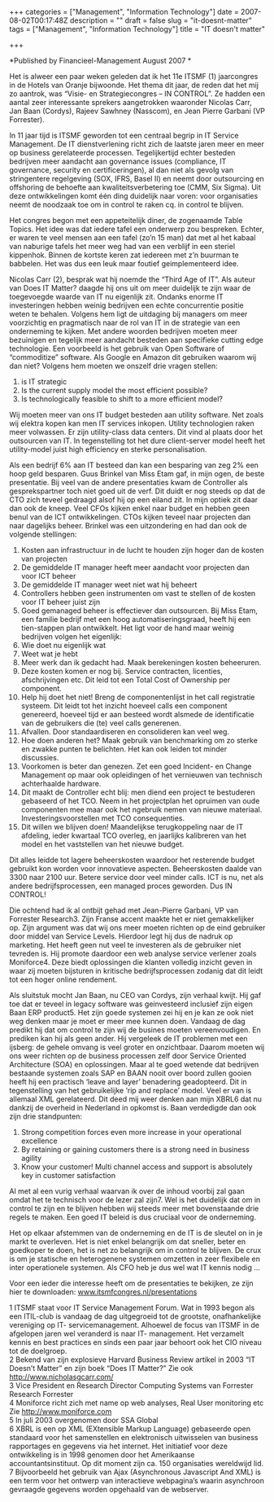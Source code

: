 +++
categories = ["Management", "Information Technology"]
date = 2007-08-02T00:17:48Z
description = ""
draft = false
slug = "it-doesnt-matter"
tags = ["Management", "Information Technology"]
title = "IT doesn't matter"

+++


*Published by Financieel-Management August 2007 *
 
Het is alweer een paar weken geleden dat ik het 11e ITSMF (1) jaarcongres in de Hotels van Oranje bijwoonde. Het thema dit jaar, de reden dat het mij zo aantrok, was “Visie- en Strategiecongres – IN CONTROL”. Ze hadden een aantal zeer interessante sprekers aangetrokken waaronder Nicolas Carr, Jan Baan (Cordys), Rajeev Sawhney (Nasscom), en Jean Pierre Garbani (VP Forrester). 
 
In 11 jaar tijd is ITSMF geworden tot een centraal begrip in IT Service Management. De IT dienstverlening richt zich de laatste jaren meer en meer op business gerelateerde processen. Tegelijkertijd echter besteden bedrijven meer aandacht aan governance issues (compliance, IT governance, security en certificeringen), al dan niet als gevolg van stringentere regelgeving (SOX, IFRS, Basel II) en neemt door outsourcing en offshoring de behoefte aan kwaliteitsverbetering toe (CMM, Six Sigma). Uit deze ontwikkelingen komt één ding duidelijk naar voren: voor organisaties neemt de noodzaak toe om in control te raken cq. in control te blijven.

  
 Het congres begon met een appeteitelijk diner, de zogenaamde Table Topics. Het idee was dat iedere tafel een onderwerp zou bespreken. Echter, er waren te veel mensen aan een tafel (zo’n 15 man) dat met al het kabaal van naburige tafels het meer weg had van een verblijf in een steriel kippenhok. Binnen de kortste keren zat iedereen met z’n buurman te babbelen. Het was dus een leuk maar foutief geimplementeerd idee. 

 Nicolas Carr (2), besprak wat hij noemde the “Third Age of IT”. Als auteur van Does IT Matter? daagde hij ons uit om meer duidelijk te zijn waar de toegevoegde waarde van IT nu eigenlijk zit. Ondanks enorme IT investeringen hebben weinig bedrijven een echte concurrentie positie weten te behalen. Volgens hem ligt de uitdaging bij managers om meer voorzichtig en pragmatisch naar de rol van IT in de strategie van een onderneming te kijken. Met andere woorden bedrijven moeten meer bezuinigen en tegelijk meer aandacht besteden aan specifieke cutting edge technologie. Een voorbeeld is het gebruik van Open Software of “commoditize” software. Als Google en Amazon dit gebruiken waarom wij dan niet? Volgens hem moeten we onszelf drie vragen stellen: 
 1. is IT strategic 
 2. Is the current supply model the most efficient possible? 
 3. Is technologically feasible to shift to a more efficient model? 

 Wij moeten meer van ons IT budget besteden aan utility software. Net zoals wij elektra kopen kan men IT services inkopen. Utility technologien raken meer volwassen. Er zijn utility-class data centers. Dit vind al plaats door het outsourcen van IT. In tegenstelling tot het dure client-server model heeft het utility-model juist high efficiency en sterke personalisation. 

 Als een bedrijf 6% aan IT besteed dan kan een besparing van zeg 2% een hoop geld besparen. Guus Brinkel van Miss Etam gaf, in mijn ogen, de beste presentatie. Bij veel van de andere presentaties kwam de Controller als gesprekspartner toch niet goed uit de verf. Dit duidt er nog steeds op dat de CTO zich teveel gedraagd alsof hij op een eiland zit. In mijn optiek zit daar dan ook de kneep. Veel CFOs kijken enkel naar budget en hebben geen benul van de ICT ontwikkelingen. CTOs kijken teveel naar projecten dan naar dagelijks beheer. Brinkel was een uitzondering en had dan ook de volgende stellingen: 

 1. Kosten aan infrastructuur in de lucht te houden zijn hoger dan de kosten van projecten 
 2. De gemiddelde IT manager heeft meer aandacht voor projecten dan voor ICT beheer 
 3. De gemiddelde IT manager weet niet wat hij beheert 
 4. Controllers hebben geen instrumenten om vast te stellen of de kosten voor IT beheer juist zijn 
 5. Goed gemanaged beheer is effectiever dan outsourcen. 
 Bij Miss Etam, een familie bedrijf met een hoog automatiseringsgraad, heeft hij een tien-stappen plan ontwikkelt. Het ligt voor de hand maar weinig bedrijven volgen het eigenlijk: 
 1. Wie doet nu eigenlijk wat 
 2. Weet wat je hebt 
 3. Meer werk dan ik gedacht had. Maak berekeningen kosten beheeruren. 
 4. Deze kosten komen er nog bij. Service contracten, licenties, afschrijvingen etc. Dit leid tot een Total Cost of Ownership per component. 
 5. Help hij doet het niet! Breng de componentenlijst in het call registratie systeem. Dit leidt tot het inzicht hoeveel calls een component genereerd, hoeveel tijd er aan besteed wordt alsmede de identificatie van de gebruikers die (te) veel calls generenen. 
 6. Afvallen. Door standaardiseren en consolideren kan veel weg. 
 7. Hoe doen anderen het? Maak gebruik van benchmarking om zo sterke en zwakke punten te belichten. Het kan ook leiden tot minder discussies. 
 8. Voorkomen is beter dan genezen. Zet een goed Incident- en Change Management op maar ook opleidingen of het vernieuwen van technisch achterhaalde hardware. 
 9. Dit maakt de Controller echt blij: men diend een project te bestuderen gebaseerd of het TCO. Neem in het projectplan het opruimen van oude componenten mee maar ook het ngebruik nemen van nieuwe materiaal. Investeringsvoorstellen met TCO consequenties. 
 10. Dit willen we blijven doen! Maandelijkse terugkoppeling naar de IT afdeling, ieder kwartaal TCO overleg, en jaarlijks kalibreren van het model en het vaststellen van het nieuwe budget. 

 Dit alles leidde tot lagere beheerskosten waardoor het resterende budget gebruikt kon worden voor innovatieve aspecten. Beheerskosten daalde van 3300 naar 2100 uur. Betere service door veel minder calls. ICT is nu, net als andere bedrijfsprocessen, een managed proces geworden. Dus IN CONTROL!  

 Die ochtend had ik al ontbijt gehad met Jean-Pierre Garbani, VP van Forrester Research3. Zijn Franse accent maakte het er niet gemakkelijker op. Zijn argument was dat wij ons meer moeten richten op de eind gebruiker door middel van Service Levels. Hierdoor legt hij dus de nadruk op marketing. Het heeft geen nut veel te investeren als de gebruiker niet tevreden is. Hij promote daardoor een web analyse service verlener zoals Moniforce4. Deze biedt oplossingen die klanten volledig inzicht geven in waar zij moeten bijsturen in kritische bedrijfsprocessen zodanig dat dit leidt tot een hoger online rendement.  

 Als sluitstuk mocht Jan Baan, nu CEO van Cordys, zijn verhaal kwijt. Hij gaf toe dat er teveel in legacy software was geinvesteerd inclusief zijn eigen Baan ERP product5. Het zijn goede systemen zei hij en je kan ze ook niet weg denken maar je moet er meer mee kunnen doen. Vandaag de dag predikt hij dat om control te zijn wij de busines moeten vereenvoudigen. En prediken kan hij als geen ander. Hij vergeleek de IT problemen met een ijsberg: de gehele omvang is veel groter en onzichtbaar. Daarom moeten wij ons weer richten op de business processen zelf door Service Oriented Architecture (SOA) en oplossingen. Maar al te goed wetende dat bedrijven bestaande systemen zoals SAP en BAAN nooit over boord zullen gooien heeft hij een practisch ‘leave and layer’ benadering geadopteerd. Dit in tegenstelling van het gebruikelijke ‘rip and replace’ model. Veel er van is allemaal XML gerelateerd. Dit deed mij weer denken aan mijn XBRL6 dat nu dankzij de overheid in Nederland in opkomst is. Baan verdedigde dan ook zijn drie standpunten:  

1. Strong competition forces even more increase in your operational excellence  
2. By retaining or gaining customers there is a strong need in business agility  
3. Know your customer! Multi channel access and support is absolutely key in customer satisfaction  

 Al met al een vurig verhaal waarvan ik over de inhoud voorbij zal gaan omdat het te technisch voor de lezer zal zijn7. Wel is het duidelijk dat om in control te zijn en te blijven hebben wij steeds meer met bovenstaande drie regels te maken. Een goed IT beleid is dus cruciaal voor de onderneming.  

 Het op elkaar afstemmen van de onderneming en de IT is de sleutel on in je markt te overleven. Het is niet enkel belangrijk om dat sneller, beter en goedkoper te doen, het is net zo belangrijk om in control te blijven. De crux is om je statische en heterogenene systemen omzetten in zeer flexibele en inter operationele systemen. Als CFO heb je dus wel wat IT kennis nodig …  

 Voor een ieder die interesse heeft om de presentaties te bekijken, ze zijn hier te downloaden: www.itsmfcongres.nl/presentations  

 1 ITSMF staat voor IT Service Management Forum. Wat in 1993 begon als een ITIL-club is vandaag de dag uitgegroeid tot de grootste, onafhankelijke vereniging op IT- servicemanagement. Alhoewel de focus van ITSMF in de afgelopen jaren wel veranderd is naar IT- management. Het verzamelt kennis en best practices en sinds een paar jaar behoort ook het CIO niveau tot de doelgroep.  
 2 Bekend van zijn explosieve Harvard Business Review artikel in 2003 “IT Doesn’t Matter” en zijn boek “Does IT Matter?” Zie ook http://www.nicholasgcarr.com/  
 3 Vice President en Research Director Computing Systems van Forrester Research Forrester  
 4 Moniforce richt zich met name op web analyses, Real User monitoring etc Zie http://www.moniforce.com  
 5 In juli 2003 overgenomen door SSA Global  
 6 XBRL is een op XML (EXtensible Markup Language) gebaseerde open standaard voor het samenstellen en elektronisch uitwisselen van business rapportages en gegevens via het internet. Het initiatief voor deze ontwikkeling is in 1998 genomen door het Amerikaanse accountantsinstituut. Op dit moment zijn ca. 150 organisaties wereldwijd lid.  
 7 Bijvoorbeeld het gebruik van Ajax (Asynchronous Javascript And XML) is een term voor het ontwerp van interactieve webpagina’s waarin asynchroon gevraagde gegevens worden opgehaald van de webserver.


